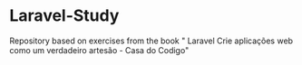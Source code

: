 # Laravel-Study
Repository based on exercises from the book " Laravel Crie aplicações web como um verdadeiro artesão - Casa do Codigo"
